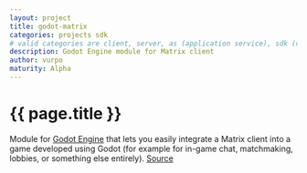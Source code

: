 ```yaml
---
layout: project
title: godot-matrix
categories: projects sdk
# valid categories are client, server, as (application service), sdk (client sdk), and other
description: Godot Engine module for Matrix client
author: vurpo
maturity: Alpha
---
```


# {{ page.title }}
Module for [Godot Engine](https://godotengine.org) that lets you easily integrate a Matrix client into a game developed using Godot (for example for in-game chat, matchmaking, lobbies, or something else entirely). [Source](https://gitlab.com/vurpo/godot-matrix)

